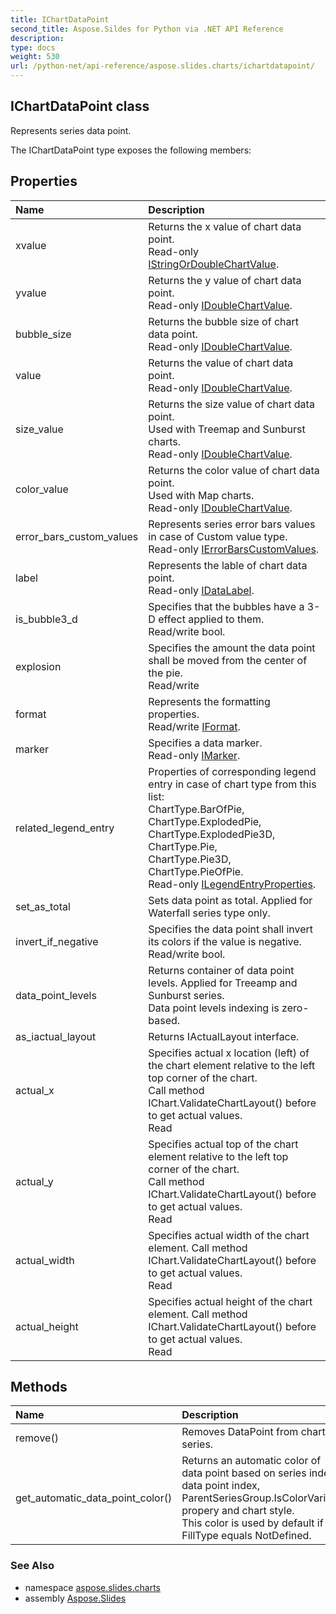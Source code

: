 ```yaml
---
title: IChartDataPoint
second_title: Aspose.Sildes for Python via .NET API Reference
description: 
type: docs
weight: 530
url: /python-net/api-reference/aspose.slides.charts/ichartdatapoint/
---
```


## IChartDataPoint class

Represents series data point.

The IChartDataPoint type exposes the following members:
## Properties
| Name | Description |
| :- | :- |
|xvalue|Returns the x value of chart data point.<br/>            Read-only [IStringOrDoubleChartValue](/slides/python-net/api-reference/aspose.slides.charts/istringordoublechartvalue/).|
|yvalue|Returns the y value of chart data point.<br/>            Read-only [IDoubleChartValue](/slides/python-net/api-reference/aspose.slides.charts/idoublechartvalue/).|
|bubble_size|Returns the bubble size of chart data point.<br/>            Read-only [IDoubleChartValue](/slides/python-net/api-reference/aspose.slides.charts/idoublechartvalue/).|
|value|Returns the value of chart data point.<br/>            Read-only [IDoubleChartValue](/slides/python-net/api-reference/aspose.slides.charts/idoublechartvalue/).|
|size_value|Returns the size value of chart data point.<br/>            Used with Treemap and Sunburst charts. <br/>            Read-only [IDoubleChartValue](/slides/python-net/api-reference/aspose.slides.charts/idoublechartvalue/).|
|color_value|Returns the color value of chart data point.<br/>            Used with Map charts. <br/>            Read-only [IDoubleChartValue](/slides/python-net/api-reference/aspose.slides.charts/idoublechartvalue/).|
|error_bars_custom_values|Represents series error bars values in case of Custom value type.<br/>            Read-only [IErrorBarsCustomValues](/slides/python-net/api-reference/aspose.slides.charts/ierrorbarscustomvalues/).|
|label|Represents the lable of chart data point.<br/>            Read-only [IDataLabel](/slides/python-net/api-reference/aspose.slides.charts/idatalabel/).|
|is_bubble3_d|Specifies that the bubbles have a 3-D effect applied to them.<br/>            Read/write bool.|
|explosion|Specifies the amount the data point shall be moved from the center of the pie.<br/>            Read/write|
|format|Represents the formatting properties.<br/>            Read/write [IFormat](/slides/python-net/api-reference/aspose.slides.charts/iformat/).|
|marker|Specifies a data marker.<br/>            Read-only [IMarker](/slides/python-net/api-reference/aspose.slides.charts/imarker/).|
|related_legend_entry|Properties of corresponding legend entry in case of chart type from this list:<br/>            ChartType.BarOfPie,<br/>            ChartType.ExplodedPie,<br/>            ChartType.ExplodedPie3D,<br/>            ChartType.Pie,<br/>            ChartType.Pie3D,<br/>            ChartType.PieOfPie.<br/>            Read-only [ILegendEntryProperties](/slides/python-net/api-reference/aspose.slides.charts/ilegendentryproperties/).|
|set_as_total|Sets data point as total. Applied for Waterfall series type only.|
|invert_if_negative|Specifies the data point shall invert its colors if the value is negative.<br/>            Read/write bool.|
|data_point_levels|Returns container of  data point levels. Applied for Treeamp and Sunburst series.<br/>            Data point levels indexing is zero-based.|
|as_iactual_layout|Returns IActualLayout interface.|
|actual_x|Specifies actual x location (left) of the chart element relative to the left top corner of the chart.<br/>            Call method IChart.ValidateChartLayout() before to get actual values. <br/>            Read|
|actual_y|Specifies actual top of the chart element relative to the left top corner of the chart.<br/>            Call method IChart.ValidateChartLayout() before to get actual values. <br/>            Read|
|actual_width|Specifies actual width of the chart element. Call method IChart.ValidateChartLayout() before to get actual values. <br/>            Read|
|actual_height|Specifies actual height of the chart element. Call method IChart.ValidateChartLayout() before to get actual values. <br/>            Read|
## Methods
| Name | Description |
| :- | :- |
|remove()|Removes DataPoint from chart series.|
|get_automatic_data_point_color()|Returns an automatic color of data point based on series index, data point index, ParentSeriesGroup.IsColorVaried propery and chart style. <br/>            This color is used by default if FillType equals NotDefined.|

### See Also

* namespace [aspose.slides.charts](/slides/python-net/api-reference/aspose.slides.charts/)
* assembly [Aspose.Slides](/slides/python-net/api-reference/)

